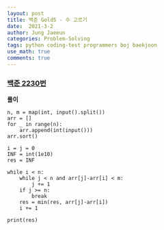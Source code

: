```yaml
---
layout: post
title: 백준 Gold5 - 수 고르기
date:  2021-3-2
author: Jung Jaeeun
categories: Problem-Solving
tags: python coding-test programmers boj baekjoon
use_math: true
comments: true
---
```


### [백준 2230번](https://www.acmicpc.net/problem/2230)

**풀이**

```python3
n, m = map(int, input().split())
arr = []
for _ in range(n):
    arr.append(int(input()))
arr.sort()

i = j = 0
INF = int(1e10)
res = INF

while i < n:
    while j < n and arr[j]-arr[i] < m:
        j += 1
    if j >= n:
        break
    res = min(res, arr[j]-arr[i])
    i += 1

print(res)
```